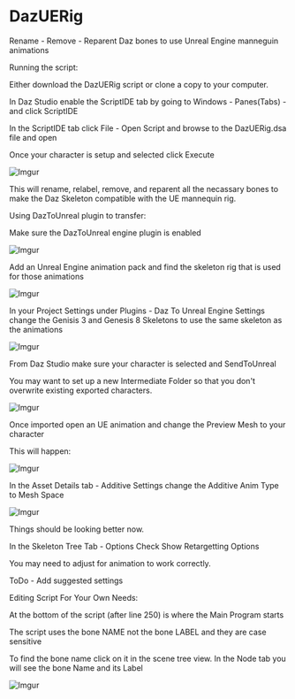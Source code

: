 # DazUERig
Rename - Remove - Reparent Daz bones to use Unreal Engine manneguin animations

Running the script:

Either download the DazUERig script or clone a copy to your computer.

In Daz Studio enable the ScriptIDE tab by going to Windows - Panes(Tabs) - and click ScriptIDE

In the ScriptIDE tab click File - Open Script and browse to the DazUERig.dsa file and open

Once your character is setup and selected click Execute

![Imgur](https://i.imgur.com/eUqFAwn.png)

This will rename, relabel, remove, and reparent all the necassary bones to make the Daz Skeleton compatible with the UE mannequin rig.

Using DazToUnreal plugin to transfer:

Make sure the DazToUnreal engine plugin is enabled

![Imgur](https://i.imgur.com/8GZYiLA.png)

Add an Unreal Engine animation pack and find the skeleton rig that is used for those animations

![Imgur](https://i.imgur.com/c6BGS8B.png)

In your Project Settings under Plugins - Daz To Unreal Engine Settings change the Genisis 3 and Genesis 8 Skeletons to use the same skeleton as the animations

![Imgur](https://i.imgur.com/2h3IFOe.png)

From Daz Studio make sure your character is selected and SendToUnreal

You may want to set up a new Intermediate Folder so that you don't overwrite existing exported characters.

![Imgur](https://i.imgur.com/hymPiaF.png)

Once imported open an UE animation and change the Preview Mesh to your character

This will happen:

![Imgur](https://i.imgur.com/3r4Erfn.png)

In the Asset Details tab - Additive Settings change the Additive Anim Type to Mesh Space

![Imgur](https://i.imgur.com/w9Hi0AS.png)

Things should be looking better now.

In the Skeleton Tree Tab - Options Check Show Retargetting Options

You may need to adjust for animation to work correctly.

ToDo - Add suggested settings

Editing Script For Your Own Needs:

At the bottom of the script (after line 250) is where the Main Program starts

The script uses the bone NAME not the bone LABEL and they are case sensitive

To find the bone name click on it in the scene tree view. In the Node tab you will see the bone Name and its Label

![Imgur](https://i.imgur.com/bZgXdxE.png)
